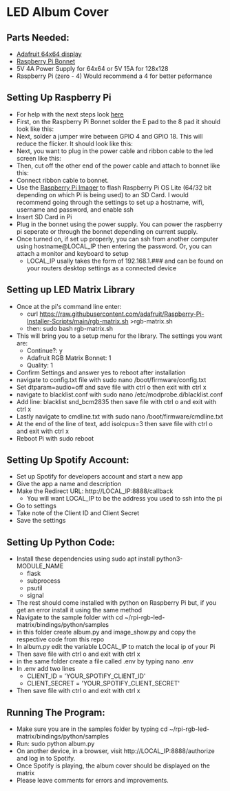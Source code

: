 # LED Album Cover
## Parts Needed:
- [Adafruit 64x64 display](https://www.adafruit.com/product/5362)
- [Raspberry Pi Bonnet](https://www.adafruit.com/product/3211)
- 5V 4A Power Supply for 64x64 or 5V 15A for 128x128
- Raspberry Pi (zero - 4) Would recommend a 4 for better peformance 

## Setting Up Raspberry Pi
- For help with the next steps look [here](https://learn.adafruit.com/adafruit-rgb-matrix-plus-real-time-clock-hat-for-raspberry-pi/driving-matrices)
- First, on the Raspberry Pi Bonnet solder the E pad to the 8 pad it should look like this:
- Next, solder a jumper wire between GPIO 4 and GPIO 18. This will reduce the flicker. It should look like this:
- Next, you want to plug in the power cable and ribbon cable to the led screen like this:
- Then, cut off the other end of the power cable and attach to bonnet like this:
- Connect ribbon cable to bonnet.
- Use the [Raspberry Pi Imager](https://www.raspberrypi.com/software/) to flash Raspberry Pi OS Lite (64/32 bit depending on which Pi is being used) to an SD Card. I would recommend going through the settings to set up a hostname, wifi, username and password, and enable ssh
- Insert SD Card in Pi
- Plug in the bonnet using the power supply. You can power the raspberry pi seperate or through the bonnet depending on current supply.
- Once turned on, if set up properly, you can ssh from another computer using hostname@LOCAL_IP then entering the password. Or, you can attach a monitor and keyboard to setup
  - LOCAL_IP usally takes the form of 192.168.1.### and can be found on your routers desktop settings as a connected device

## Setting up LED Matrix Library
- Once at the pi's command line enter:
  - curl https://raw.githubusercontent.com/adafruit/Raspberry-Pi-Installer-Scripts/main/rgb-matrix.sh >rgb-matrix.sh
  - then: sudo bash rgb-matrix.sh
- This will bring you to a setup menu for the library. The settings you want are:
  - Continue?: y
  - Adafruit RGB Matrix Bonnet: 1
  - Quality: 1
- Confirm Settings and answer yes to reboot after installation
- navigate to config.txt file with sudo nano /boot/firmware/config.txt
- Set dtparam=audio=off and save file with ctrl o then exit with ctrl x
- navigate to blacklist.conf with sudo nano /etc/modprobe.d/blacklist.conf
- Add line: blacklist snd_bcm2835 then save file with ctrl o and exit with ctrl x
- Lastly navigate to cmdline.txt with sudo nano /boot/firmware/cmdline.txt
- At the end of the line of text, add isolcpus=3 then save file with ctrl o and exit with ctrl x
- Reboot Pi with sudo reboot

## Setting Up Spotify Account:
- Set up Spotify for developers account and start a new app
- Give the app a name and description
- Make the Redirect URL: http://LOCAL_IP:8888/callback
  - You will want LOCAL_IP to be the address you used to ssh into the pi
- Go to settings
- Take note of the Client ID and Client Secret
- Save the settings

## Setting Up Python Code:
- Install these dependencies using sudo apt install python3-MODULE_NAME
  - flask
  - subprocess
  - psutil
  - signal
- The rest should come installed with python on Raspberry Pi but, if you get an error install it using the same method
- Navigate to the sample folder with cd ~/rpi-rgb-led-matrix/bindings/python/samples
- in this folder create album.py and image_show.py and copy the respective code from this repo
- In album.py edit the variable LOCAL_IP to match the local ip of your Pi
- Then save file with ctrl o and exit with ctrl x
- in the same folder create a file called .env by typing nano .env
- In .env add two lines
  - CLIENT_ID = 'YOUR_SPOTIFY_CLIENT_ID'
  - CLIENT_SECRET = 'YOUR_SPOTIFY_CLIENT_SECRET'
- Then save file with ctrl o and exit with ctrl x

## Running The Program:
- Make sure you are in the samples folder by typing cd ~/rpi-rgb-led-matrix/bindings/python/samples
- Run: sudo python album.py
- On another device, in a browser, visit http://LOCAL_IP:8888/authorize and log in to Spotify.
- Once Spotify is playing, the album cover should be displayed on the matrix
- Please leave comments for errors and improvements.

